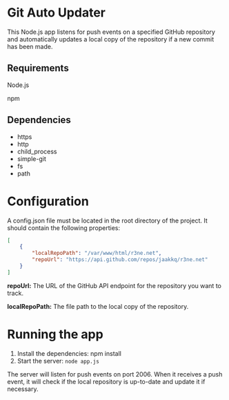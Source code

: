 # Git Auto Updater
This Node.js app listens for push events on a specified GitHub repository and automatically updates a local copy of the repository if a new commit has been made.

## Requirements
Node.js

npm
## Dependencies
* https
* http
* child_process
* simple-git
* fs
* path
# Configuration
A config.json file must be located in the root directory of the project. It should contain the following properties:

```json
[
    {
        "localRepoPath": "/var/www/html/r3ne.net",
        "repoUrl": "https://api.github.com/repos/jaakkq/r3ne.net"
    }
]
```
**repoUrl:** The URL of the GitHub API endpoint for the repository you want to track.

**localRepoPath:** The file path to the local copy of the repository.
# Running the app
1. Install the dependencies: npm install
2. Start the server: `node app.js`

The server will listen for push events on port 2006. When it receives a push event, it will check if the local repository is up-to-date and update it if necessary.
